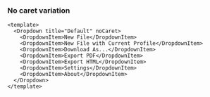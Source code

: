 ### No caret variation

<!--start-code-->

```vue
<template>
  <Dropdown title="Default" noCaret>
    <DropdownItem>New File</DropdownItem>
    <DropdownItem>New File with Current Profile</DropdownItem>
    <DropdownItem>Download As...</DropdownItem>
    <DropdownItem>Export PDF</DropdownItem>
    <DropdownItem>Export HTML</DropdownItem>
    <DropdownItem>Settings</DropdownItem>
    <DropdownItem>About</DropdownItem>
  </Dropdown>
</template>
```

<!--end-code-->
